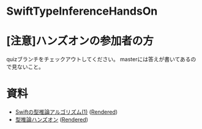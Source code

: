 # SwiftTypeInferenceHandsOn

# [注意]ハンズオンの参加者の方

quizブランチをチェックアウトしてください。
masterには答えが書いてあるので見ないこと。

# 資料

- [Swiftの型推論アルゴリズム(1)](Docs/sema1.md)
  ([Rendered](https://speakerdeck.com/omochi/swiftfalsexing-tui-lun-arugorizumu-1))
- [型推論ハンズオン](Docs/camp.md)
  ([Rendered](https://speakerdeck.com/omochi/xing-tui-lun-hanzuon))
